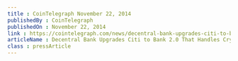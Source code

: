 ```yaml
---
title : CoinTelegraph November 22, 2014
publishedBy : CoinTelegraph
publishedOn : November 22, 2014
link : https://cointelegraph.com/news/decentral-bank-upgrades-citi-to-bank-20-that-handles-crypto-circumvents-regulators
articleName : Decentral Bank Upgrades Citi to Bank 2.0 That Handles Crypto, Circumvents Regulators
class : pressArticle
---
```

